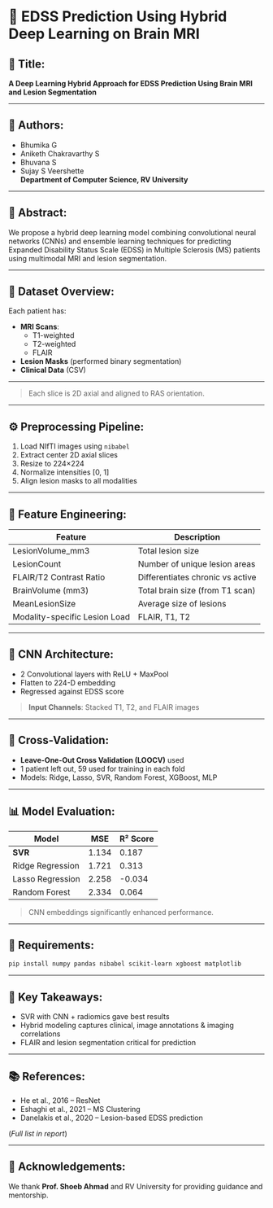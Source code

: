 
# 🧠 EDSS Prediction Using Hybrid Deep Learning on Brain MRI

## 📌 Title:
**A Deep Learning Hybrid Approach for EDSS Prediction Using Brain MRI and Lesion Segmentation**

---

## 👥 Authors:
- Bhumika G  
- Aniketh Chakravarthy S  
- Bhuvana S  
- Sujay S Veershette  
**Department of Computer Science, RV University**

---

## 🧾 Abstract:

We propose a hybrid deep learning model combining convolutional neural networks (CNNs) and ensemble learning techniques for predicting Expanded Disability Status Scale (EDSS) in Multiple Sclerosis (MS) patients using multimodal MRI and lesion segmentation.

---

## 📂 Dataset Overview:

Each patient has:
- **MRI Scans**:
  - T1-weighted
  - T2-weighted
  - FLAIR
- **Lesion Masks** (performed binary segmentation)
- **Clinical Data** (CSV)

---

> Each slice is 2D axial and aligned to RAS orientation.

---

## ⚙️ Preprocessing Pipeline:

1. Load NIfTI images using `nibabel`
2. Extract center 2D axial slices
3. Resize to 224×224
4. Normalize intensities [0, 1]
5. Align lesion masks to all modalities

---

## 🧬 Feature Engineering:

| Feature                    | Description                          |
|---------------------------|--------------------------------------|
| LesionVolume_mm3          | Total lesion size                    |
| LesionCount               | Number of unique lesion areas       |
| FLAIR/T2 Contrast Ratio   | Differentiates chronic vs active    |
| BrainVolume (mm3)         | Total brain size (from T1 scan)     |
| MeanLesionSize            | Average size of lesions             |
| Modality-specific Lesion Load | FLAIR, T1, T2                      |


---

## 🧠 CNN Architecture:

- 2 Convolutional layers with ReLU + MaxPool
- Flatten to 224-D embedding
- Regressed against EDSS score

> **Input Channels**: Stacked T1, T2, and FLAIR images

---

## 🔁 Cross-Validation:

- **Leave-One-Out Cross Validation (LOOCV)** used
- 1 patient left out, 59 used for training in each fold
- Models: Ridge, Lasso, SVR, Random Forest, XGBoost, MLP

---

## 📊 Model Evaluation:

| Model            | MSE    | R² Score |
|------------------|--------|----------|
| **SVR**          | 1.134  | 0.187    |
| Ridge Regression | 1.721  | 0.313    |
| Lasso Regression | 2.258  | -0.034   |
| Random Forest    | 2.334  | 0.064    |

> CNN embeddings significantly enhanced performance.

---

## 🧪 Requirements:

```bash
pip install numpy pandas nibabel scikit-learn xgboost matplotlib
```

---

## 🎯 Key Takeaways:

- SVR with CNN + radiomics gave best results
- Hybrid modeling captures clinical, image annotations & imaging correlations
- FLAIR and lesion segmentation critical for prediction

---

## 📚 References:

- He et al., 2016 – ResNet
- Eshaghi et al., 2021 – MS Clustering
- Danelakis et al., 2020 – Lesion-based EDSS prediction

(*Full list in report*)

---

## 🙏 Acknowledgements:

We thank **Prof. Shoeb Ahmad** and RV University for providing guidance and mentorship.
